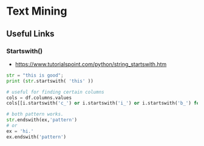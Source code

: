 # Text Mining 

## Useful Links 
### Startswith() 
- https://www.tutorialspoint.com/python/string_startswith.htm

```py
str = "this is good";
print (str.startswith( 'this' ))

# useful for finding certain columns 
cols = df.columns.values
cols[[i.startswith('c_') or i.startswith('i_') or i.startswith('b_') for i in cols]]
```

```py
# both pattern works. 
str.endswith(ex,'pattern')
# or
ex = 'hi.'
ex.endswith('pattern')
```

